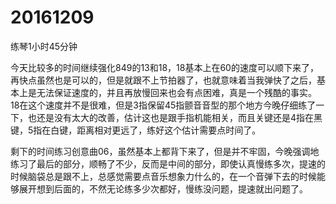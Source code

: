 # 20161209

练琴1小时45分钟

今天比较多的时间继续强化849的13和18，18基本上在60的速度可以顺下来了，再快点虽然也是可以的，但是就跟不上节拍器了，也就意味着当我弹快了之后，基本上是无法保证速度的，并且再放慢回来也会有点困难，真是一个残酷的事实。18在这个速度并不是很难，但是3指保留45指颤音音型的那个地方今晚仔细练了一下，也还是没有太大的改善，估计这也是跟手指机能相关，而且关键还是4指在黑键，5指在白键，距离相对更远了，练好这个估计需要点时间了。

剩下的时间练习创意曲06，虽然基本上都背下来了，但是并不牢固，今晚强调地练习了最后的部分，顺畅了不少，反而是中间的部分，即使认真慢练多次，提速的时候脑袋总是跟不上，总感觉需要点音乐想象力什么的，在一个音弹下去的时候能够展开想到后面的，不然无论练多少次都好，慢练没问题，提速就出问题了。
